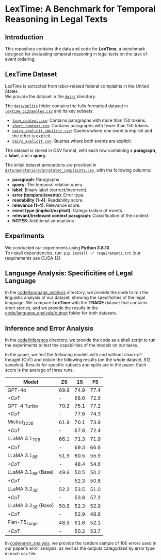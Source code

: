 # LexTime: A Benchmark for Temporal Reasoning in Legal Texts

## Introduction

This repository contains the data and code for **LexTime**, a benchmark designed for evaluating temporal reasoning in legal texts on the task of event ordering.

## LexTime Dataset

LexTime is extracted from labor-related federal complaints in the United States.  
We provide the dataset in the [`data/`](data/) directory.

The [`data/splits`](data/splits) folder contains the fully formatted dataset in [`lextime_512samples.csv`](splits/lextime_512samples.csv) and its key subsets:
- [`long_context.csv`](data/splits/long_context.csv): Contains paragraphs with more than 150 tokens.
- [`short_context.csv`](data/splits/short_context.csv): Contains paragraphs with fewer than 150 tokens.
- [`pairs_explicit_implicit.csv`](data/splits/pairs_explicit_implicit.csv): Queries where one event is implicit and the other is explicit.
- [`pairs_explicit.csv`](data/splits/pairs_explicit.csv): Queries where both events are explicit.

The dataset is stored in CSV format, with each row containing a **paragraph**, a **label**, and a **query**.

The initial dataset annotations are provided in [`data/annotations/annotated_complaints.csv`](data/annotations/annotated_complaints.csv), with the following columns:
- **paragraph**: Paragraphs .
- **query**: The temporal relation query.
- **label**: Binary label (correct/incorrect).
- **error (temporal/events)**: Error type.
- **readability (1-4)**: Readability score.
- **relevance (1-4)**: Relevance score.
- **event type (implicit/explicit)**: Categorization of events.
- **relevant/irrelevant context paragraph**: Classification of the context.
- **NOTES**: Additional annotations.


## Experiments 

We conducted our experiments using **Python 3.8.10**.  
To install dependencies, run: `pip install -r requirements.txt` (our requirements use CUDA 12).

## Language Analysis: Specificities of Legal Language
In the [code/language_analysis](code/language_analysis) directory, we provide the code to run the linguistic analysis of our dataset, showing the specificities of the legal language. We compare **LexTime** with the **TRACIE** dataset that contains short stories, and we provide the results in the [code/language_analysis/output](code/language_analysis/output)  folder for both datasets. 

## Inference and Error Analysis
In the [code/inference](code/inference) directory, we provide the code as a shell script to run the experiments to test the capabilities of the models on our tasks.

In the paper, we test the following models with and without chain-of-thought (CoT) and obtain the following results (on the whole dataset, 512 samples). Results for specific subsets and splits are in the paper. Each score is the average of three runs.

| Model                 | ZS   | 1S   | FS   |
|-----------------------|------|------|------|
| GPT-4o               | 69.9 | 74.9 | 77.4 |
| *+CoT*               | -    | 68.6 | 72.6 |
| GPT-4 Turbo          | 70.2 | 75.1 | 77.2 |
| *+CoT*               | -    | 77.6 | 74.3 |
| Mistral$_{123B}$     | 61.9 | 70.1 | 73.9 |
| *+CoT*               | -    | 67.8 | 72.4 |
| LLaMA 3.1$_{70B}$    | 66.1 | 71.3 | 71.9 |
| *+CoT*               | -    | 69.3 | 66.6 |
| LLaMA 3.1$_{8B}$     | 51.9 | 60.5 | 55.9 |
| *+CoT*               | -    | 48.4 | 54.6 |
| LLaMA 3.1$_{8B}$ (Base) | 49.6 | 50.5 | 50.2 |
| *+CoT*               | -    | 52.3 | 50.8 |
| LLaMA 3.2$_{3B}$     | 52.2 | 53.5 | 51.0 |
| *+CoT*               | -    | 53.8 | 57.2 |
| LLaMA 3.2$_{3B}$ (Base) | 50.6 | 52.3 | 52.9 |
| *+CoT*               | -    | 52.9 | 48.8 |
| Flan-T5$_{Large}$      | 48.5 | 51.6 | 52.1 |
| *+CoT*               | -    | 50.2 | 53.7 |

In [code/error_analysis](code/error_analysis), we provide the random sample of 100 errors used in our paper\'s error analysis, as well as the outputs categorized by error type in each csv file.





